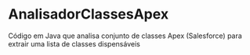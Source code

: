 # AnalisadorClassesApex
Código em Java que analisa conjunto de classes Apex (Salesforce) para extrair uma lista de classes dispensáveis
